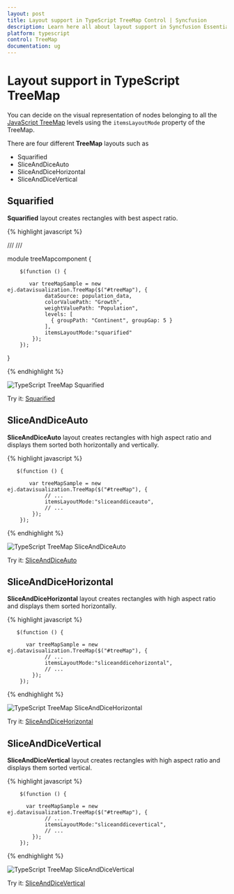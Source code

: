 ```yaml
---
layout: post
title: Layout support in TypeScript TreeMap Control | Syncfusion
description: Learn here all about layout support in Syncfusion Essential TypeScript TreeMap Control, its elements, and more.
platform: typescript
control: TreeMap
documentation: ug
---
```


# Layout support in TypeScript TreeMap

You can decide on the visual representation of nodes belonging to all the [JavaScript TreeMap](https://www.syncfusion.com/javascript-ui-controls/js-treemap) levels using the `itemsLayoutMode` property of the TreeMap.

There are four different **TreeMap** layouts such as

* Squarified
* SliceAndDiceAuto
* SliceAndDiceHorizontal
* SliceAndDiceVertical

## Squarified

**Squarified** layout creates rectangles with best aspect ratio.

{% highlight javascript %}

/// <reference path="../tsfiles/jquery.d.ts"></reference>
/// <reference path="../tsfiles/ej.web.all.d.ts"></reference>

module treeMapcomponent {

        $(function () {

           var treeMapSample = new ej.datavisualization.TreeMap($("#treeMap"), {
                dataSource: population_data,
                colorValuePath: "Growth",
                weightValuePath: "Population",                
                levels: [
                  { groupPath: "Continent", groupGap: 5 }
                ],
                itemsLayoutMode:"squarified"
            });
        });
}

{% endhighlight %}



![TypeScript TreeMap Squarified](Layout_images/Layout_img1.png)

Try it: [Squarified](https://jsplayground.syncfusion.com/q1pc13k3)

## SliceAndDiceAuto

**SliceAndDiceAuto** layout creates rectangles with high aspect ratio and displays them sorted both horizontally and vertically.

{% highlight javascript %}


       $(function () {

           var treeMapSample = new ej.datavisualization.TreeMap($("#treeMap"), {
                // ...             
                itemsLayoutMode:"sliceanddiceauto",
                // ...             
            });
        });


{% endhighlight %}



![TypeScript TreeMap SliceAndDiceAuto](Layout_images/Layout_img2.png)

Try it: [SliceAndDiceAuto](https://jsplayground.syncfusion.com/eotkjoag)

## SliceAndDiceHorizontal

**SliceAndDiceHorizontal** layout creates rectangles with high aspect ratio and displays them sorted horizontally.

{% highlight javascript %}

       $(function () {

          var treeMapSample = new ej.datavisualization.TreeMap($("#treeMap"), {
                // ...   
                itemsLayoutMode:"sliceanddicehorizontal",
                // ...   
            });
        });



{% endhighlight %}



![TypeScript TreeMap SliceAndDiceHorizontal](Layout_images/Layout_img3.png)

Try it: [SliceAndDiceHorizontal](https://jsplayground.syncfusion.com/hrvachsi)

## SliceAndDiceVertical

**SliceAndDiceVertical** layout creates rectangles with high aspect ratio and displays them sorted vertical.

{% highlight javascript %}

        $(function () {

          var treeMapSample = new ej.datavisualization.TreeMap($("#treeMap"), {
                // ...   
                itemsLayoutMode:"sliceanddicevertical",
                // ...   
            });
        });



{% endhighlight %}



![TypeScript TreeMap SliceAndDiceVertical](Layout_images/Layout_img4.png)

Try it: [SliceAndDiceVertical](https://jsplayground.syncfusion.com/brtks3m2)
